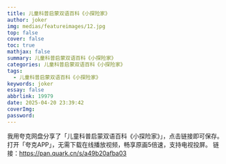 ```yaml
---
title: 儿童科普启蒙双语百科《小探险家》
author: joker
img: medias/featureimages/12.jpg
top: false
cover: false
toc: true
mathjax: false
summary: 儿童科普启蒙双语百科《小探险家》
categories: 儿童科普启蒙双语百科《小探险家》
tags:
  - 儿童科普启蒙双语百科《小探险家》
keywords: joker
essay: false
abbrlink: 19979
date: 2025-04-20 23:39:42
coverImg:
password:
---
```


我用夸克网盘分享了「儿童科普启蒙双语百科《小探险家》」，点击链接即可保存。打开「夸克APP」，无需下载在线播放视频，畅享原画5倍速，支持电视投屏。
链接：https://pan.quark.cn/s/a49b20afba03

